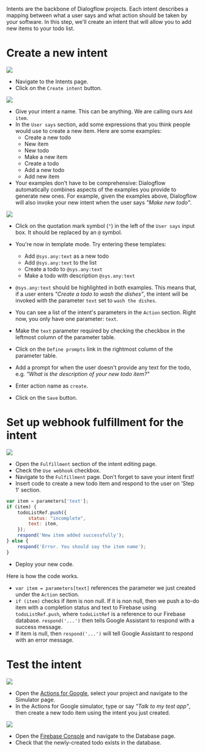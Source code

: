 Intents are the backbone of Dialogflow projects. Each intent describes a mapping between what a user says and what action should be taken by your software. In this step, we'll create an intent that will allow you to add new items to your todo list.

# Create a new intent

![](screenshots/01-create-item/01-create-intent.markedup.png)
- Navigate to the Intents page.
- Click on the `Create intent` button.

![](screenshots/01-create-item/02-create-intent-name-user-says.markedup.png)
- Give your intent a name. This can be anything. We are calling ours `Add item`.
- In the `User says` section, add some expressions that you think people would use to create a new item. Here are some examples:
  - Create a new todo
  - New item
  - New todo
  - Make a new item
  - Create a todo
  - Add a new todo
  - Add new item
- Your examples don't have to be comprehensive: Dialogflow automatically combines aspects of the examples you provide to generate new ones. For example, given the examples above, Dialogflow will also invoke your new intent when the user says _"Make new todo"_.

![](screenshots/01-create-item/03-create-intent-parameter.markedup.png)
- Click on the quotation mark symbol (`"`) in the left of the `User says` input box. It should be replaced by an `@` symbol.
- You're now in template mode. Try entering these templates:
  - Add `@sys.any:text` as a new todo
  - Add `@sys.any:text` to the list
  - Create a todo to `@sys.any:text`
  - Make a todo with description `@sys.any:text`
- `@sys.any:text` should be highlighted in both examples. This means that, if a user enters _"Create a todo to wash the dishes"_, the intent will be invoked with the parameter `text` set to `wash the dishes`.
- You can see a list of the intent's parameters in the `Action` section. Right now, you only have one parameter: `text`.
- Make the `text` parameter required by checking the checkbox in the leftmost column of the parameter table.
- Click on the `Define prompts` link in the rightmost column of the parameter table.
- Add a prompt for when the user doesn't provide any text for the todo, e.g. _"What is the description of your new todo item?"_
- Enter action name as `create`.

- Click on the `Save` button.

# Set up webhook fulfillment for the intent

![](screenshots/01-create-item/04-create-intent-fullfilment.markedup.png)
- Open the `Fulfillment` section of the intent editing page.
- Check the `Use webhook` checkbox.
- Navigate to the `Fulfillment` page. Don't forget to save your intent first!
- Insert code to create a new todo item and respond to the user on 'Step 1' section.
```js
var item = parameters['text'];
if (item) {
    todoListRef.push({
        status: "incomplete",
        text: item,
    });
    respond('New item added successfully');
} else {
    respond('Error. You should say the item name');
}
```
- Deploy your new code.

Here is how the code works.
- `var item = parameters[text]` references the parameter we just created under the `Action` section.
- `if (item)` checks if item is non null. If it is non null, then we push a to-do item with a completion status and text to Firebase using `todoListRef.push`, where `todoListRef` is a reference to our Firebase database. `respond('...')` then tells Google Assistant to respond with a success message.
- If item is null, then `respond('...')` will tell Google Assistant to respond with an error message.

# Test the intent

![](screenshots/01-create-item/05-create-intent-simulate.png)
- Open the [Actions for Google](https://console.actions.google.com), select your project and navigate to the Simulator page.
- In the Actions for Google simulator, type or say _"Talk to my test app"_, then create a new todo item using the intent you just created.

![](screenshots/01-create-item/06-create-intent-database.markedup.png)
- Open the [Firebase Console](https://console.firebase.google.com) and navigate to the Database page.
- Check that the newly-created todo exists in the database.
